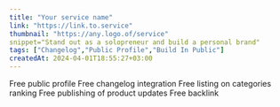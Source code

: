 ```yaml
---
title: "Your service name"
link: "https://link.to.service"
thumbnail: "https://any.logo.of/service"
snippet="Stand out as a solopreneur and build a personal brand"
tags: ["Changelog","Public Profile","Build In Public"]
createdAt: 2024-04-01T18:55:27+03:00
---
```

Free public profile
Free changelog integration
Free listing on categories ranking
Free publishing of product updates
Free backlink
